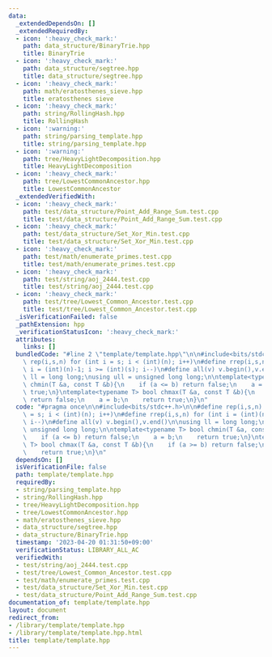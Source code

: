 ```yaml
---
data:
  _extendedDependsOn: []
  _extendedRequiredBy:
  - icon: ':heavy_check_mark:'
    path: data_structure/BinaryTrie.hpp
    title: BinaryTrie
  - icon: ':heavy_check_mark:'
    path: data_structure/segtree.hpp
    title: data_structure/segtree.hpp
  - icon: ':heavy_check_mark:'
    path: math/eratosthenes_sieve.hpp
    title: eratosthenes sieve
  - icon: ':heavy_check_mark:'
    path: string/RollingHash.hpp
    title: RollingHash
  - icon: ':warning:'
    path: string/parsing_template.hpp
    title: string/parsing_template.hpp
  - icon: ':warning:'
    path: tree/HeavyLightDecomposition.hpp
    title: HeavyLightDecomposition
  - icon: ':heavy_check_mark:'
    path: tree/LowestCommonAncestor.hpp
    title: LowestCommonAncestor
  _extendedVerifiedWith:
  - icon: ':heavy_check_mark:'
    path: test/data_structure/Point_Add_Range_Sum.test.cpp
    title: test/data_structure/Point_Add_Range_Sum.test.cpp
  - icon: ':heavy_check_mark:'
    path: test/data_structure/Set_Xor_Min.test.cpp
    title: test/data_structure/Set_Xor_Min.test.cpp
  - icon: ':heavy_check_mark:'
    path: test/math/enumerate_primes.test.cpp
    title: test/math/enumerate_primes.test.cpp
  - icon: ':heavy_check_mark:'
    path: test/string/aoj_2444.test.cpp
    title: test/string/aoj_2444.test.cpp
  - icon: ':heavy_check_mark:'
    path: test/tree/Lowest_Common_Ancestor.test.cpp
    title: test/tree/Lowest_Common_Ancestor.test.cpp
  _isVerificationFailed: false
  _pathExtension: hpp
  _verificationStatusIcon: ':heavy_check_mark:'
  attributes:
    links: []
  bundledCode: "#line 2 \"template/template.hpp\"\n\n#include<bits/stdc++.h>\n\n#define\
    \ rep(i,s,n) for (int i = s; i < (int)(n); i++)\n#define rrep(i,s,n) for (int\
    \ i = (int)(n)-1; i >= (int)(s); i--)\n#define all(v) v.begin(),v.end()\n\nusing\
    \ ll = long long;\nusing ull = unsigned long long;\n\ntemplate<typename T> bool\
    \ chmin(T &a, const T &b){\n    if (a <= b) return false;\n    a = b;\n    return\
    \ true;\n}\ntemplate<typename T> bool chmax(T &a, const T &b){\n    if (a >= b)\
    \ return false;\n    a = b;\n    return true;\n}\n"
  code: "#pragma once\n\n#include<bits/stdc++.h>\n\n#define rep(i,s,n) for (int i\
    \ = s; i < (int)(n); i++)\n#define rrep(i,s,n) for (int i = (int)(n)-1; i >= (int)(s);\
    \ i--)\n#define all(v) v.begin(),v.end()\n\nusing ll = long long;\nusing ull =\
    \ unsigned long long;\n\ntemplate<typename T> bool chmin(T &a, const T &b){\n\
    \    if (a <= b) return false;\n    a = b;\n    return true;\n}\ntemplate<typename\
    \ T> bool chmax(T &a, const T &b){\n    if (a >= b) return false;\n    a = b;\n\
    \    return true;\n}\n"
  dependsOn: []
  isVerificationFile: false
  path: template/template.hpp
  requiredBy:
  - string/parsing_template.hpp
  - string/RollingHash.hpp
  - tree/HeavyLightDecomposition.hpp
  - tree/LowestCommonAncestor.hpp
  - math/eratosthenes_sieve.hpp
  - data_structure/segtree.hpp
  - data_structure/BinaryTrie.hpp
  timestamp: '2023-04-20 01:31:50+09:00'
  verificationStatus: LIBRARY_ALL_AC
  verifiedWith:
  - test/string/aoj_2444.test.cpp
  - test/tree/Lowest_Common_Ancestor.test.cpp
  - test/math/enumerate_primes.test.cpp
  - test/data_structure/Set_Xor_Min.test.cpp
  - test/data_structure/Point_Add_Range_Sum.test.cpp
documentation_of: template/template.hpp
layout: document
redirect_from:
- /library/template/template.hpp
- /library/template/template.hpp.html
title: template/template.hpp
---
```

